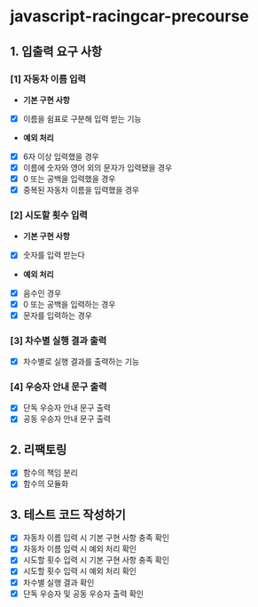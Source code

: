 # javascript-racingcar-precourse
## 1. 입출력 요구 사항
### [1] 자동차 이름 입력
- **기본 구현 사항**
- [x] 이름을 쉼표로 구분해 입력 받는 기능


- **예외 처리**
- [x] 6자 이상 입력했을 경우
- [x] 이름에 숫자와 영어 외의 문자가 입력됐을 경우
- [x] 0 또는 공백을 입력했을 경우
- [x] 중복된 자동차 이름을 입력했을 경우

### [2] 시도할 횟수 입력
- **기본 구현 사항**
- [x] 숫자를 입력 받는다


- **예외 처리**
- [x] 음수인 경우
- [x] 0 또는 공백을 입력하는 경우
- [x] 문자를 입력하는 경우

### [3] 차수별 실행 결과 출력
- [x] 차수별로 실행 결과를 출력하는 기능

### [4] 우승자 안내 문구 출력
- [x] 단독 우승자 안내 문구 출력
- [x] 공동 우승자 안내 문구 출력

## 2. 리팩토링
- [x] 함수의 책임 분리
- [x] 함수의 모듈화

## 3. 테스트 코드 작성하기
- [x] 자동차 이름 입력 시 기본 구현 사항 충족 확인
- [x] 자동차 이름 입력 시 예외 처리 확인
- [x] 시도할 횟수 입력 시 기본 구현 사항 충족 확인
- [x] 시도할 횟수 입력 시 예외 처리 확인
- [x] 차수별 실행 결과 확인
- [x] 단독 우승자 및 공동 우승자 출력 확인
